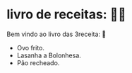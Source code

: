 # livro de receitas: :woman_cook:

Bem vindo ao  livro das 3receita:   :book:

- Ovo frito.
- Lasanha a Bolonhesa.
- Pão recheado.